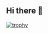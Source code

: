 ## Hi there 👋

[![trophy](https://github-profile-trophy.vercel.app/?username=yusufdanis&theme=dracula&margin-w=10)](https://github.com/ryo-ma/github-profile-trophy)
